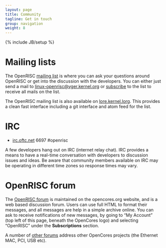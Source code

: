 ```yaml
---
layout: page
title: Community
tagline: Get in touch
group: navigation
weight: 8
---
```

{% include JB/setup %}

# Mailing lists

The OpenRISC [mailing list][] is where you can ask your questions around
OpenRISC or get into the discussion with the developers. You can
either just send a mail to
[linux-openrisc@vger.kernel.org](mailto:linux-openrisc@vger.kernel.org)
or [subscribe][mailing list] to the list to receive all mails on the
list.

The OpenRISC mailing list is also available on [lore.kernel.lorg](https://lore.kernel.org/openrisc/).
This provides a clean fast interface including a git interface and atom feed for the
list.

# IRC

 * [irc.oftc.net](https://www.oftc.net/) 6697 #openrisc

A few developers hang out on IRC (internet relay chat).  IRC provides a
means to have a real-time conversation with developers to discussion issues
and ideas.  Be aware that community members available on IRC may be operating
in different time zones so response times may vary.

# OpenRISC forum

The [OpenRISC forum][] is maintained on the opencores.org website, and
is a web based discussion forum. Users can use full HTML to format their
messages, and all messages are help in a simple archive online. You can
ask to receive notifications of new messages, by going to “My Account”
(top left of this page, beneath the OpenCores logo) and selecting
“OpenRISC” under the **Subscriptions** section.

A number of [other forums][] address other OpenCores projects (the
Ethernet MAC, PCI, USB etc).

  [OpenRISC forum]: https://opencores.org/forum,OpenRISC
  [mailing list]: http://vger.kernel.org/vger-lists.html#linux-openrisc
  [other forums]: https://opencores.org/forum
